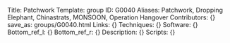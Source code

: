 Title: Patchwork
Template: group 
ID: G0040
Aliases: Patchwork, Dropping Elephant, Chinastrats, MONSOON, Operation Hangover
Contributors: {}
save_as: groups/G0040.html 
Links: {} 
Techniques: {} 
Software: {} 
Bottom_ref_l: {} 
Bottom_ref_r: {} 
Description: {} 
Scripts: {} 
